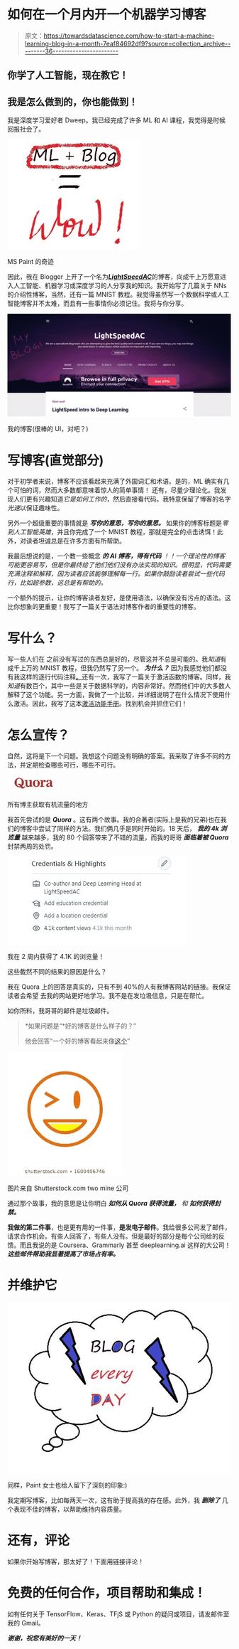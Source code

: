 # 如何在一个月内开一个机器学习博客

> 原文：<https://towardsdatascience.com/how-to-start-a-machine-learning-blog-in-a-month-7eaf84692df9?source=collection_archive---------36----------------------->

## 你学了人工智能，现在教它！

## 我是怎么做到的，你也能做到！

我是深度学习爱好者 Dweep。我已经完成了许多 ML 和 AI 课程，我觉得是时候回报社会了。

![](img/1bbf0be95908ccc9931513ca8779c87e.png)

MS Paint 的奇迹

因此，我在 Blogger 上开了一个名为[***LightSpeedAC***](http://lightspeedac.blogspot.com)的博客，向成千上万愿意进入人工智能、机器学习或深度学习的人分享我的知识。我开始写了几篇关于 NNs 的介绍性博客，当然，还有一篇 MNIST 教程。我觉得虽然写一个数据科学或人工智能博客并不太难，而且有一些事情你必须记住。我将与你分享。

![](img/23d2c760b95056132690b41ea058db74.png)

我的博客(很棒的 UI，对吧？)

# 写博客(直觉部分)

对于初学者来说，博客不应该看起来充满了外国词汇和术语。是的，ML 确实有几个可怕的词，然而大多数都意味着惊人的简单事情！ 还有，尽量少理论化。我发现人们更有兴趣知道*它是如何工作的*，然后直接看代码。我特意保留了博客的名字*光速*以保证趣味性。

另外一个超级重要的事情就是 ***写你的意思，写你的意思。*** 如果你的博客标题是*零到人工智能英雄*，并且你完成了一个 MNIST 教程，那就是完全的点击诱饵！此外，对读者坦诚总是在许多方面有所帮助。

我最后想说的是，一个教一些概念 ***的 AI 博客，得有代码*** *！！一个理论性的博客可能更容易写，但是你最终给了他们他们没有办法实现的知识。很明显，代码需要充满注释和解释，因为读者应该能够理解每一行。如果你鼓励读者尝试一些代码行，比如超参数，这总是有帮助的。*

一个额外的提示，让你的博客读者友好，是使用语法，以确保没有污点的语法。这比你想象的更重要！我写了一篇关于语法对博客作者的重要性的博客。

# 写什么？

写一些人们在 之前没有写过的东西总是好的，尽管这并不总是可能的。我*知道*有成千上万的 MNIST 教程，但我仍然写了另一个。 ***为什么？*** 因为我感觉他们都没有我这样的逐行代码注释[。](https://github.com/djthegr8/mnist/blob/master/mnist4beginners.ipynb)还有一次，我写了一篇关于激活函数的博客。同样，我*知道*有数百个，其中一些是关于数据科学的，内容非常好。然而他们中的大多数人解释了这个功能。另一方面，我做了一个比较，并详细说明了在什么情况下使用什么激活。因此，我写了这本[激活功能手册](/manual-of-activations-in-deep-learning-30658167ffcb)。找到机会并抓住它们！

# 怎么宣传？

自然，这将是下一个问题。我想这个问题没有明确的答案。我采取了许多不同的方法，并定期检查哪些可行，哪些不可行。

![](img/9adacb2ca90d0ae839a5911d4cb0e8b9.png)

所有博主获取有机流量的地方

我首先尝试的是 ***Quora*** 。这有两个故事。我的合著者(实际上是我的兄弟)也在我们的博客中尝试了同样的方法。我们俩几乎是同时开始的。18 天后， ***我的 4k 浏览量*** 越来越多，我的 80 个回答带来了不错的流量，而我的哥哥 ***面临着被 Quora*** 封禁两周的处罚。

![](img/515dd9d74277ec045f868369d0fccfb3.png)

我在 2 周内获得了 4.1K 的浏览量！

这些截然不同的结果的原因是什么？

我在 Quora 上的回答是真实的，只有不到 40%的人有我博客网站的链接。我保证读者会希望 去我的网站更好地学习。我不是在发垃圾信息，只是在帮忙。

如你所料，我哥哥的邮件是垃圾邮件。

> *如果问题是“*好的博客是什么样子的？”
> 
> 他会回答“一个好的博客看起来像[这个](http://lightspeedac.blogspot.com)”

![](img/9b51a8825cb0ce41881b540bcdf5d2b1.png)

图片来自 Shutterstock.com two mine 公司

通过那个故事，我的意思是让你明白 ***如何从 Quora 获得流量，*** *和* ***如何获得封禁。***

**我做的第二件事**，也是更有用的一件事，**是发电子邮件**。我给很多公司发了邮件，请求合作机会。有些人回答了，有些人没有。但是最好的部分是每个公司给的反馈。而且我说的是 Coursera、Grammarly 甚至 deeplearning.ai 这样的大公司！ ***这些邮件帮助我显著提高了市场占有率。***

# 并维护它

![](img/ca36acfed0c21e51e969f9cfe812e9bf.png)

同样，Paint 女士也给人留下了深刻的印象:)

我定期写博客，比如每两天一次，这有助于提高我的存在感。此外，我 ***删除了*** 几个表现不佳的博客，以帮助维持内容质量。

# 还有，评论

如果你开始写博客，那太好了！下面用链接评论！

# 免费的任何合作，项目帮助和集成！

如有任何关于 TensorFlow、Keras、TFjS 或 Python 的疑问或项目，请发邮件至我的 Gmail。

***谢谢，祝您有美好的一天！***